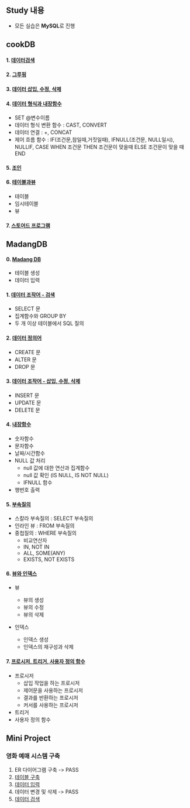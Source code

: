 ## Study 내용
- 모든 실습은 **MySQL**로 진행

## cookDB
#### 1. [데이터검색](https://github.com/dudns1234/SQL-NoSQL/blob/master/cookDB/1.%EB%8D%B0%EC%9D%B4%ED%84%B0%EA%B2%80%EC%83%89.sql)
#### 2. [그루핑](https://github.com/dudns1234/SQL-NoSQL/blob/master/cookDB/2.%EA%B7%B8%EB%A3%A8%ED%95%91.sql)
#### 3. [데이터 삽입, 수정, 삭제](https://github.com/dudns1234/SQL-NoSQL/blob/master/cookDB/3.%EB%8D%B0%EC%9D%B4%ED%84%B0%EC%82%BD%EC%9E%85%2C%EC%88%98%EC%A0%95%2C%EC%82%AD%EC%A0%9C.sql)
#### 4. [데이터 형식과 내장함수](https://github.com/dudns1234/SQL-NoSQL/blob/master/cookDB/4.%EB%8D%B0%EC%9D%B4%ED%84%B0%20%ED%98%95%EC%8B%9D%EA%B3%BC%20%EB%82%B4%EC%9E%A5%ED%95%A8%EC%88%98.sql)
- SET @변수이름
- 데이터 형식 변환 함수 : CAST, CONVERT
- 데이터 연결 : +, CONCAT
- 제어 흐름 함수 : IF(조건문,참일때,거짓일때), IFNULL(조건문, NULL일시), NULLIF, CASE
                                                                                    WHEN 조건문 THEN 조건문이 맞을때
                                                                                    ELSE 조건문이 맞을 때
                                                                                    END 
#### 5. [조인](https://github.com/dudns1234/SQL-NoSQL/blob/master/cookDB/5.%EC%A1%B0%EC%9D%B8.sql)
#### 6. [테이블과뷰](https://github.com/dudns1234/SQL-NoSQL/blob/master/cookDB/6.%ED%85%8C%EC%9D%B4%EB%B8%94%EA%B3%BC%EB%B7%B0.sql)
- 테이블
- 임시테이블
- 뷰
#### 7. [스토어드 프로그램](https://github.com/dudns1234/SQL-NoSQL/blob/master/cookDB/7.%EC%8A%A4%ED%86%A0%EC%96%B4%EB%93%9C%20%ED%94%84%EB%A1%9C%EA%B7%B8%EB%9E%A8.sql)




## MadangDB
#### 0. [Madang DB](https://github.com/dudns1234/SQL/blob/master/1.madangDB.sql)
- 테이블 생성
- 데이터 입력

#### 1. [데이터 조작어 - 검색](https://github.com/dudns1234/SQL/blob/master/2.%EB%8D%B0%EC%9D%B4%ED%84%B0%EC%A1%B0%EC%9E%91%EC%96%B4-%EA%B2%80%EC%83%89.sql)
- SELECT 문
- 집계함수와 GROUP BY
- 두 개 이상 테이블에서 SQL 질의

#### 2. [데이터 정의어](https://github.com/dudns1234/SQL/blob/master/3.%EB%8D%B0%EC%9D%B4%ED%84%B0%EC%A0%95%EC%9D%98%EC%96%B4.sql)
- CREATE 문
- ALTER 문
- DROP 문

#### 3. [데이터 조작어 - 삽입, 수정, 삭제](https://github.com/dudns1234/SQL/blob/master/4.%EB%8D%B0%EC%9D%B4%ED%84%B0%EC%A1%B0%EC%9E%91%EC%96%B4-%EC%82%BD%EC%9E%85_%EC%88%98%EC%A0%95_%EC%82%AD%EC%A0%9C.sql)
- INSERT 문
- UPDATE 문
- DELETE 문

#### 4. [내장함수](https://github.com/dudns1234/SQL/blob/master/5.%EB%82%B4%EC%9E%A5%ED%95%A8%EC%88%98.sql)
- 숫자함수
- 문자함수
- 날짜/시간함수
- NULL 값 처리
    - null 값에 대한 연산과 집계함수
    - null 값 확인 (IS NULL, IS NOT NULL)
    - IFNULL 함수
- 행번호 출력

#### 5. [부속질의](https://github.com/dudns1234/SQL/blob/master/6.%EB%B6%80%EC%86%8D%EC%A7%88%EC%9D%98.sql)
- 스칼라 부속질의 : SELECT 부속질의
- 인라인 뷰 : FROM 부속질의
- 중첩질의 : WHERE 부속질의
    - 비교연산자
    - IN, NOT IN
    - ALL, SOME(ANY)
    - EXISTS, NOT EXISTS

#### 6. [뷰와 인덱스](https://github.com/dudns1234/SQL/blob/master/7.%ED%85%8C%EC%9D%B4%EB%B8%94%EA%B3%BC%EB%B7%B0_%EC%9D%B8%EB%8D%B1%EC%8A%A4.sql)
- 뷰
    - 뷰의 생성
    - 뷰의 수정
    - 뷰의 삭제

- 인덱스
    - 인덱스 생성
    - 인덱스의 재구성과 삭제

#### 7. [프로시저, 트리거, 사용자 정의 함수](https://github.com/dudns1234/SQL/blob/master/8.%ED%94%84%EB%A1%9C%EC%8B%9C%EC%A0%80_%ED%8A%B8%EB%A6%AC%EA%B1%B0_%EC%82%AC%EC%9A%A9%EC%9E%90%EC%A0%95%EC%9D%98%ED%95%A8%EC%88%98.sql)
- 프로시저
    - 삽입 작업을 하는 프로시저
    - 제어문을 사용하는 프로시저
    - 결과를 반환하는 프로시저
    - 커서를 사용하는 프로시저
- 트리거
- 사용자 정의 함수



## Mini Project
### 영화 예매 시스템 구축
1. ER 다이어그램 구축 -> PASS
2. [테이블 구축](https://github.com/dudns1234/SQL/blob/master/%EC%98%81%ED%99%94%EC%98%88%EB%A7%A4%EC%8B%9C%EC%8A%A4%ED%85%9C%EA%B5%AC%EC%B6%95/2.%ED%85%8C%EC%9D%B4%EB%B8%94%EA%B5%AC%EC%B6%95.sql)
3. [데이터 입력](https://github.com/dudns1234/SQL/blob/master/%EC%98%81%ED%99%94%EC%98%88%EB%A7%A4%EC%8B%9C%EC%8A%A4%ED%85%9C%EA%B5%AC%EC%B6%95/3.%EB%8D%B0%EC%9D%B4%ED%84%B0%EC%9E%85%EB%A0%A5(Insert).sql)
4. 데이터 변경 및 삭제 -> PASS
5. [데이터 검색](https://github.com/dudns1234/SQL/blob/master/%EC%98%81%ED%99%94%EC%98%88%EB%A7%A4%EC%8B%9C%EC%8A%A4%ED%85%9C%EA%B5%AC%EC%B6%95/5.%EB%8D%B0%EC%9D%B4%ED%84%B0%EA%B2%80%EC%83%89(Query).sql)

